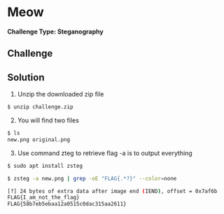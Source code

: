# Meow

**Challenge Type: Steganography**  


## Challenge


## Solution

1. Unzip the downloaded zip file
```bash
$ unzip challenge.zip

```

2. You will find two files
```bash
$ ls 
new.png original.png
```

3. Use command zteg to retrieve flag
-a is to output everything
```bash
$ sudo apt install zsteg

$ zsteg -a new.png | grep -oE "FLAG{.*?}" --color=none

[?] 24 bytes of extra data after image end (IEND), offset = 0x7af6b
FLAG{I_am_not_the_flag}
FLAG{58b7eb5ebaa12a0515c0dac315aa2611}

```

